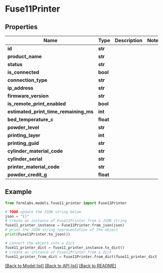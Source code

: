 # Fuse11Printer


## Properties

Name | Type | Description | Notes
------------ | ------------- | ------------- | -------------
**id** | **str** |  | 
**product_name** | **str** |  | 
**status** | **str** |  | 
**is_connected** | **bool** |  | 
**connection_type** | **str** |  | 
**ip_address** | **str** |  | 
**firmware_version** | **str** |  | 
**is_remote_print_enabled** | **bool** |  | 
**estimated_print_time_remaining_ms** | **int** |  | 
**bed_temperature_c** | **float** |  | 
**powder_level** | **str** |  | 
**printing_layer** | **int** |  | 
**printing_guid** | **str** |  | 
**cylinder_material_code** | **str** |  | 
**cylinder_serial** | **str** |  | 
**printer_material_code** | **str** |  | 
**powder_credit_g** | **float** |  | 

## Example

```python
from formlabs.models.fuse11_printer import Fuse11Printer

# TODO update the JSON string below
json = "{}"
# create an instance of Fuse11Printer from a JSON string
fuse11_printer_instance = Fuse11Printer.from_json(json)
# print the JSON string representation of the object
print(Fuse11Printer.to_json())

# convert the object into a dict
fuse11_printer_dict = fuse11_printer_instance.to_dict()
# create an instance of Fuse11Printer from a dict
fuse11_printer_from_dict = Fuse11Printer.from_dict(fuse11_printer_dict)
```
[[Back to Model list]](../README.md#documentation-for-models) [[Back to API list]](../README.md#documentation-for-api-endpoints) [[Back to README]](../README.md)


